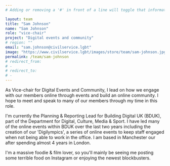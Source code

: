 ```yaml
---
# Adding or removing a '#' in front of a line will toggle that information off and on from being processed. 

layout: team
title: "Sam Johnson"
name: "Sam Johnson"
role: "vice-chair"
project: "Digital events and community"
# region: ""
email: "sam.johnson@civilservice.lgbt"
image: "https://www.civilservice.lgbt/images/store/team/sam-johnson.jpg"
permalink: /team/sam-johnson
# redirect_from: 
# - 
# redirect_to: 
# - 
---
```


As Vice-chair for Digital Events and Community, I lead on how we engage with our members online through events and build an online community. I hope to meet and speak to many of our members through my time in this role.

I'm currently the Planning & Reporting Lead for Building Digital UK (BDUK), part of the Department for Digital, Culture, Media & Sport. I have led many of the online events within BDUK over the last two years including the creation of our 'Digilympics', a series of online events to keep staff engaged when not being able to work in the office. I am based in Manchester our after spending almost 4 years in London.

I'm a massive foodie & film lover, so you'll mainly be seeing me posting some terrible food on Instagram or enjoying the newest blockbusters.
